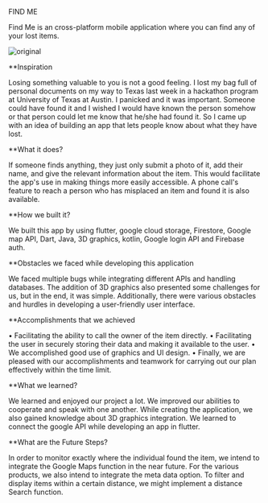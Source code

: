   FIND ME
  
  
Find Me is an cross-platform mobile application where you can find any of your lost items.

![original](https://user-images.githubusercontent.com/35656849/198723651-6a28e072-09c6-4cfb-8865-a8f551ce9d8a.png)


**Inspiration

Losing something valuable to you is not a good feeling. I lost my bag full of personal documents on my way to Texas last week in a hackathon program at University of Texas at Austin. I panicked and it was important. Someone could have found it and I wished I would have known the person somehow or that person could let me know that he/she had found it. So I came up with an idea of building an app that lets people know about what they have lost.

**What it does?

If someone finds anything, they just only submit a photo of it, add their name, and give the relevant information about the item. This would facilitate the app's use in making things more easily accessible. A phone call's feature to reach a person who has misplaced an item and found it is also available.

**How we built it?

We built this app by using flutter, google cloud storage, Firestore, Google map API, Dart, Java, 3D graphics, kotlin, Google login API and Firebase auth.

**Obstacles we faced while developing this application

We faced multiple bugs while integrating different APIs and handling databases. The addition of 3D graphics also presented some challenges for us, but in the end, it was simple. Additionally, there were various obstacles and hurdles in developing a user-friendly user interface.

**Accomplishments that we achieved

• Facilitating the ability to call the owner of the item directly. • Facilitating the user in securely storing their data and making it available to the user. • We accomplished good use of graphics and UI design. • Finally, we are pleased with our accomplishments and teamwork for carrying out our plan effectively within the time limit.

**What we learned?

We learned and enjoyed our project a lot. We improved our abilities to cooperate and speak with one another. While creating the application, we also gained knowledge about 3D graphics integration. We learned to connect the google API while developing an app in flutter.

**What are the Future Steps?

In order to monitor exactly where the individual found the item, we intend to integrate the Google Maps function in the near future. For the various products, we also intend to integrate the meta data option. To filter and display items within a certain distance, we might implement a distance Search function.
